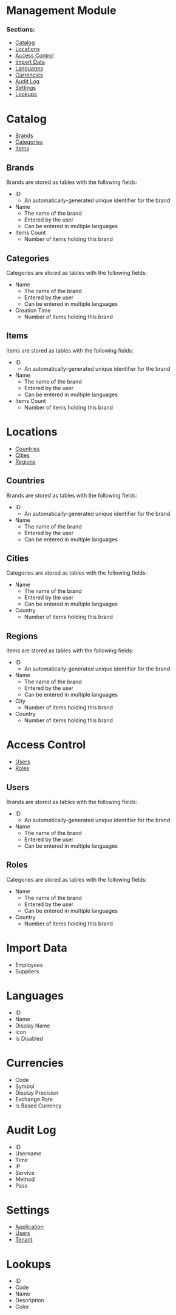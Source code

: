 # Management Module
### Sections:
* [Catalog](#catalog)
* [Locations](#locations)
* [Access Control](#access-control)
* [Import Data](#import-data)
* [Languages](#languages)
* [Currencies](#currencies)
* [Audit Log](#audit-log)
* [Settings](#settings)
* [Lookups](#lookups)

# Catalog
* [Brands](##brands)
* [Categories](##categories)
* [Items](##items)

## Brands
Brands are stored as tables with the following fields:
* ID 
  * An automatically-generated unique identifier for the brand
* Name 
  * The name of the brand 
  * Entered by the user 
  * Can be entered in multiple languages
* Items Count
  * Number of items holding this brand 
## Categories
Categories are stored as tables with the following fields:
* Name 
  * The name of the brand 
  * Entered by the user 
  * Can be entered in multiple languages
* Creation Time
  * Number of items holding this brand 

## Items
Items are stored as tables with the following fields:
* ID 
  * An automatically-generated unique identifier for the brand
* Name 
  * The name of the brand 
  * Entered by the user 
  * Can be entered in multiple languages
* Items Count
  * Number of items holding this brand 

# Locations
* [Countries](##countries)
* [Cities](##cities)
* [Regions](##regions)

## Countries
Brands are stored as tables with the following fields:
* ID 
  * An automatically-generated unique identifier for the brand
* Name 
  * The name of the brand 
  * Entered by the user 
  * Can be entered in multiple languages
 
## Cities
Categories are stored as tables with the following fields:
* Name 
  * The name of the brand 
  * Entered by the user 
  * Can be entered in multiple languages
* Country
  * Number of items holding this brand 

## Regions
Items are stored as tables with the following fields:
* ID 
  * An automatically-generated unique identifier for the brand
* Name 
  * The name of the brand 
  * Entered by the user 
  * Can be entered in multiple languages
* City
  * Number of items holding this brand
* Country
  * Number of items holding this brand 

# Access Control
* [Users](##users)
* [Roles](##roles)

## Users
Brands are stored as tables with the following fields:
* ID 
  * An automatically-generated unique identifier for the brand
* Name 
  * The name of the brand 
  * Entered by the user 
  * Can be entered in multiple languages
 
## Roles
Categories are stored as tables with the following fields:
* Name 
  * The name of the brand 
  * Entered by the user 
  * Can be entered in multiple languages
* Country
  * Number of items holding this brand 

# Import Data
* Employees 
* Suppliers

# Languages
* ID 
* Name
* Display Name
* Icon
* Is Disabled

# Currencies
* Code
* Symbol
* Display Precision
* Exchange Rate
* Is Based Currency

# Audit Log
* ID
* Username
* Time
* IP
* Service
* Method
* Pass

# Settings
* [Application](##application)
* [Users](##users)
* [Tenant](##tenant)

# Lookups
* ID
* Code
* Name
* Description
* Color

